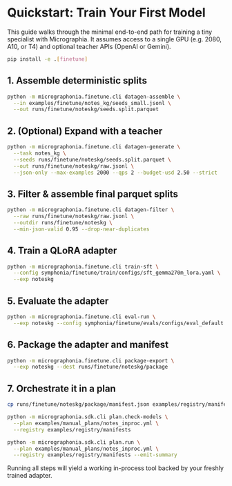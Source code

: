 # Quickstart: Train Your First Model

This guide walks through the minimal end-to-end path for training a tiny specialist with Micrographia.
It assumes access to a single GPU (e.g. 2080, A10, or T4) and optional teacher APIs (OpenAI or Gemini).

```bash
pip install -e .[finetune]
```

## 1. Assemble deterministic splits
```bash
python -m micrographonia.finetune.cli datagen-assemble \
  --in examples/finetune/notes_kg/seeds_small.jsonl \
  --out runs/finetune/noteskg/seeds.split.parquet
```

## 2. (Optional) Expand with a teacher
```bash
python -m micrographonia.finetune.cli datagen-generate \
  --task notes_kg \
  --seeds runs/finetune/noteskg/seeds.split.parquet \
  --out runs/finetune/noteskg/raw.jsonl \
  --json-only --max-examples 2000 --qps 2 --budget-usd 2.50 --strict
```

## 3. Filter & assemble final parquet splits
```bash
python -m micrographonia.finetune.cli datagen-filter \
  --raw runs/finetune/noteskg/raw.jsonl \
  --outdir runs/finetune/noteskg \
  --min-json-valid 0.95 --drop-near-duplicates
```

## 4. Train a QLoRA adapter
```bash
python -m micrographonia.finetune.cli train-sft \
  --config symphonia/finetune/train/configs/sft_gemma270m_lora.yaml \
  --exp noteskg
```

## 5. Evaluate the adapter
```bash
python -m micrographonia.finetune.cli eval-run \
  --exp noteskg --config symphonia/finetune/evals/configs/eval_default.yaml
```

## 6. Package the adapter and manifest
```bash
python -m micrographonia.finetune.cli package-export \
  --exp noteskg --dest runs/finetune/noteskg/package
```

## 7. Orchestrate it in a plan
```bash
cp runs/finetune/noteskg/package/manifest.json examples/registry/manifests/extractor_A.local.json

python -m micrographonia.sdk.cli plan.check-models \
  --plan examples/manual_plans/notes_inproc.yml \
  --registry examples/registry/manifests

python -m micrographonia.sdk.cli plan.run \
  --plan examples/manual_plans/notes_inproc.yml \
  --registry examples/registry/manifests --emit-summary
```

Running all steps will yield a working in-process tool backed by your freshly trained adapter.

